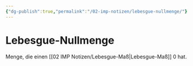 ```yaml
---
{"dg-publish":true,"permalink":"/02-imp-notizen/lebesgue-nullmenge/"}
---
```


# Lebesgue-Nullmenge
Menge, die einen [[02 IMP Notizen/Lebesgue-Maß\|Lebesgue-Maß]] 0 hat. 